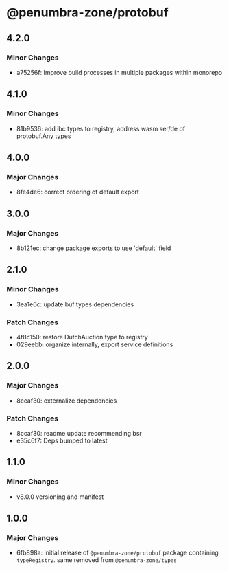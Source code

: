 # @penumbra-zone/protobuf

## 4.2.0

### Minor Changes

- a75256f: Improve build processes in multiple packages within monorepo

## 4.1.0

### Minor Changes

- 81b9536: add ibc types to registry, address wasm ser/de of protobuf.Any types

## 4.0.0

### Major Changes

- 8fe4de6: correct ordering of default export

## 3.0.0

### Major Changes

- 8b121ec: change package exports to use 'default' field

## 2.1.0

### Minor Changes

- 3ea1e6c: update buf types dependencies

### Patch Changes

- 4f8c150: restore DutchAuction type to registry
- 029eebb: organize internally, export service definitions

## 2.0.0

### Major Changes

- 8ccaf30: externalize dependencies

### Patch Changes

- 8ccaf30: readme update recommending bsr
- e35c6f7: Deps bumped to latest

## 1.1.0

### Minor Changes

- v8.0.0 versioning and manifest

## 1.0.0

### Major Changes

- 6fb898a: initial release of `@penumbra-zone/protobuf` package containing `typeRegistry`. same removed from `@penumbra-zone/types`
